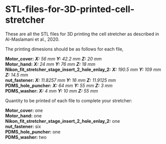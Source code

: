 # STL-files-for-3D-printed-cell-stretcher

These are all the STL files for 3D printing the cell stretcher as described in Al-Maslamani et al., 2020.

The printing dimesions should be as follows for each file,   

**Motor_cover:**   _**X:** 56 mm **Y:** 42.2 mm **Z:** 20 mm_ \
**Motor_hand:**   _**X:** 24 mm **Y:** 76 mm **Z:** 18 mm_ \
**Nikon_fit_stretcher_stage_insert_2_hole_enlay_2:**   _**X:** 190.5 mm **Y:** 109 mm **Z:** 14.5 mm_ \
**nut_fastener:**   _**X:** 11.8257 mm **Y:** 16 mm **Z:**  11.9125 mm_ \
**PDMS_hole_puncher:**   _**X:** 64 mm **Y:** 55 mm **Z:** 3 mm_ \
**PDMS_washer:**   _**X:** 4 mm **Y:** 10 mm **Z:** 55 mm_ 

Quantity to be printed of each file to complete your stretcher:

**Motor_cover:**  one \
**Motor_hand:**   one\
**Nikon_fit_stretcher_stage_insert_2_hole_enlay_2:**   one\
**nut_fastener:**   six \
**PDMS_hole_puncher:**   one\
**PDMS_washer:**  two
